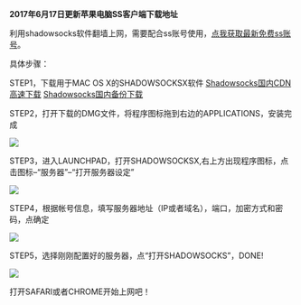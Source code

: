 **2017年6月17日更新苹果电脑SS客户端下载地址**

利用shadowsocks软件翻墙上网，需要配合ss账号使用，[点我获取最新免费ss账号](https://github.com/Alvin9999/new-pac/wiki/ss%E5%85%8D%E8%B4%B9%E8%B4%A6%E5%8F%B7)。

具体步骤：

STEP1，下载用于MAC OS X的SHADOWSOCKSX软件 [Shadowsocks国内CDN高速下载](https://shimo.im/api/file/b0Um2Js1mBoqeMV4/attachments/law3fwzlSi8JliNq)  [Shadowsocks国内备份下载](https://www.babel.cc/share.do?s=1540367796358713)   

STEP2，打开下载的DMG文件，将程序图标拖到右边的APPLICATIONS，安装完成

![](https://raw.githubusercontent.com/Alvin9999/pac2/master/MAC1.png)

STEP3，进入LAUNCHPAD，打开SHADOWSOCKSX,右上方出现程序图标，点击图标–“服务器”–“打开服务器设定”

![](https://raw.githubusercontent.com/Alvin9999/pac2/master/MAC2.png)

STEP4，根据帐号信息，填写服务器地址（IP或者域名），端口，加密方式和密码，点确定

![](https://raw.githubusercontent.com/Alvin9999/pac2/master/MAC3.png)

STEP5，选择刚刚配置好的服务器，点“打开SHADOWSOCKS”，DONE!

![](https://raw.githubusercontent.com/Alvin9999/pac2/master/MAC4.png)

打开SAFARI或者CHROME开始上网吧！
